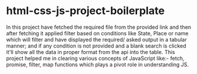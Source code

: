 # html-css-js-project-boilerplate
In this project have fetched the required file from the provided link and then after fetching it applied filter based on conditions like State, Place or name which will filter and have displayed the required/ asked output in a tabular manner; and if any condition is not provided and a blank search is clicked it'll show all the data in proper format from the api into the table. 
This project helped me in clearing various concepts of JavaScript like:- fetch, promise, filter, map functions which plays a pivot role in understanding JS.